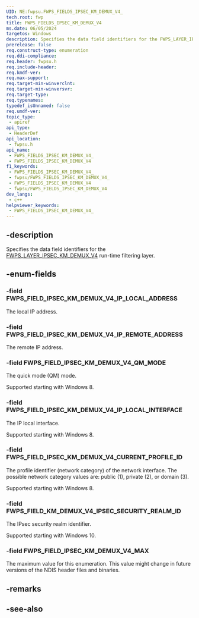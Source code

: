 ```yaml
---
UID: NE:fwpsu.FWPS_FIELDS_IPSEC_KM_DEMUX_V4_
tech.root: fwp
title: FWPS_FIELDS_IPSEC_KM_DEMUX_V4
ms.date: 06/05/2024
targetos: Windows
description: Specifies the data field identifiers for the FWPS_LAYER_IPSEC_KM_DEMUX_V4 run-time filtering layer.
prerelease: false
req.construct-type: enumeration
req.ddi-compliance: 
req.header: fwpsu.h
req.include-header: 
req.kmdf-ver: 
req.max-support: 
req.target-min-winverclnt: 
req.target-min-winversvr: 
req.target-type: 
req.typenames: 
typedef_isUnnamed: false
req.umdf-ver: 
topic_type:
 - apiref
api_type:
 - HeaderDef
api_location:
 - fwpsu.h
api_name:
 - FWPS_FIELDS_IPSEC_KM_DEMUX_V4_
 - FWPS_FIELDS_IPSEC_KM_DEMUX_V4
f1_keywords:
 - FWPS_FIELDS_IPSEC_KM_DEMUX_V4_
 - fwpsu/FWPS_FIELDS_IPSEC_KM_DEMUX_V4_
 - FWPS_FIELDS_IPSEC_KM_DEMUX_V4
 - fwpsu/FWPS_FIELDS_IPSEC_KM_DEMUX_V4
dev_langs:
 - c++
helpviewer_keywords:
 - FWPS_FIELDS_IPSEC_KM_DEMUX_V4_
---
```


## -description

Specifies the data field identifiers for the [FWPS_LAYER_IPSEC_KM_DEMUX_V4](./ne-fwpsu-fwps_builtin_layers.md) run-time filtering layer.

## -enum-fields

### -field FWPS_FIELD_IPSEC_KM_DEMUX_V4_IP_LOCAL_ADDRESS

The local IP address.

### -field FWPS_FIELD_IPSEC_KM_DEMUX_V4_IP_REMOTE_ADDRESS

The remote IP address.

### -field FWPS_FIELD_IPSEC_KM_DEMUX_V4_QM_MODE

The quick mode (QM) mode.

Supported starting with Windows 8.

### -field FWPS_FIELD_IPSEC_KM_DEMUX_V4_IP_LOCAL_INTERFACE

The IP local interface.

Supported starting with Windows 8.

### -field FWPS_FIELD_IPSEC_KM_DEMUX_V4_CURRENT_PROFILE_ID

The profile identifier (network category) of the network interface. The possible network category values are: public (1), private (2), or domain (3).

Supported starting with Windows 8.

### -field FWPS_FIELD_KM_DEMUX_V4_IPSEC_SECURITY_REALM_ID

The IPsec security realm identifier.

Supported starting with Windows 10.

### -field FWPS_FIELD_IPSEC_KM_DEMUX_V4_MAX

The maximum value for this enumeration. This value might change in future versions of the NDIS
header files and binaries.

## -remarks

## -see-also
